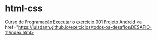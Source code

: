 # html-css
 Curso de Programação
<a href="https://luisdann.github.io/exercicios/ex002/index.html">Executar o exercicio 001</a>
<a href="https://luisdann.github.io/exercicios/todos-os-desafios/DESAFIO-10/Android.Html">Projeto Android</a>
<a href="https://luisdann.github.io/exercicios/todos-os-desafios/DESAFIO-11/index.html>
